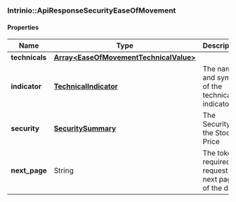 

[//]: # (CLASS:Intrinio::ApiResponseSecurityEaseOfMovement)

[//]: # (KIND:object)

### Intrinio::ApiResponseSecurityEaseOfMovement

#### Properties

[//]: # (START_DEFINITION)

Name | Type | Description
------------ | ------------- | -------------
**technicals** | [**Array&lt;EaseOfMovementTechnicalValue&gt;**](EaseOfMovementTechnicalValue.md) |  &nbsp;
**indicator** | [**TechnicalIndicator**](TechnicalIndicator.md) | The name and symbol of the technical indicator &nbsp;
**security** | [**SecuritySummary**](SecuritySummary.md) | The Security of the Stock Price &nbsp;
**next_page** | String | The token required to request the next page of the data &nbsp;

[//]: # (END_DEFINITION)


[//]: # (CONTAINED_CLASS:Intrinio::EaseOfMovementTechnicalValue)


[//]: # (CONTAINED_CLASS:Intrinio::TechnicalIndicator)


[//]: # (CONTAINED_CLASS:Intrinio::SecuritySummary)



